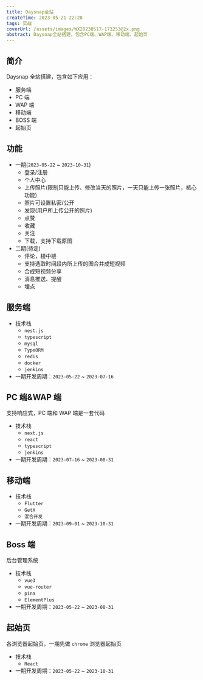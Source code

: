 ```yaml
---
title: Daysnap全站
createTime: 2023-05-21 22:28
tags: 实战
coverUrl: /assets/images/WX20230517-173253@2x.png
abstract: Daysnap全站搭建，包含PC端、WAP端、移动端、起始页
---
```


## 简介

Daysnap 全站搭建，包含如下应用：

- 服务端
- PC 端
- WAP 端
- 移动端
- BOSS 端
- 起始页

## 功能

- 一期(`2023-05-22` ~ `2023-10-31`)
  - 登录/注册
  - 个人中心
  - 上传照片(限制只能上传、修改当天的照片，一天只能上传一张照片，核心功能)
  - 照片可设置私密/公开
  - 发现(用户所上传公开的照片)
  - 点赞
  - 收藏
  - 关注
  - 下载，支持下载原图
- 二期(待定)
  - 评论，楼中楼
  - 支持选取时间段内所上传的图合并成短视频
  - 合成短视频分享
  - 消息推送、提醒
  - 埋点

## 服务端

- 技术栈
  - `nest.js`
  - `typescript`
  - `mysql`
  - `TypeORM`
  - `redis`
  - `docker`
  - `jenkins`
- 一期开发周期：`2023-05-22` ~ `2023-07-16`

## PC 端&WAP 端

支持响应式，PC 端和 WAP 端是一套代码

- 技术栈
  - `next.js`
  - `react`
  - `typescript`
  - `jenkins`
- 一期开发周期：`2023-07-16` ~ `2023-08-31`

## 移动端

- 技术栈
  - `Flutter`
  - `GetX`
  - `混合开发`
- 一期开发周期：`2023-09-01` ~ `2023-10-31`

## Boss 端

后台管理系统

- 技术栈
  - `vue3`
  - `vue-router`
  - `pina`
  - `ElementPlus`
- 一期开发周期：`2023-05-22` ~ `2023-08-31`

## 起始页

各浏览器起始页，一期先做 `chrome` 浏览器起始页

- 技术栈
  - `React`
- 一期开发周期：`2023-05-22` ~ `2023-10-31`
